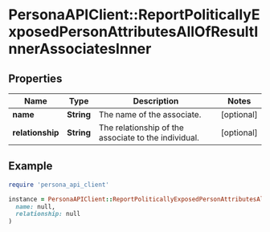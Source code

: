 # PersonaAPIClient::ReportPoliticallyExposedPersonAttributesAllOfResultInnerAssociatesInner

## Properties

| Name | Type | Description | Notes |
| ---- | ---- | ----------- | ----- |
| **name** | **String** | The name of the associate. | [optional] |
| **relationship** | **String** | The relationship of the associate to the individual. | [optional] |

## Example

```ruby
require 'persona_api_client'

instance = PersonaAPIClient::ReportPoliticallyExposedPersonAttributesAllOfResultInnerAssociatesInner.new(
  name: null,
  relationship: null
)
```

